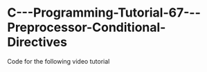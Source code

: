 C---Programming-Tutorial-67---Preprocessor-Conditional-Directives
=================================================================

Code for the following video tutorial 
